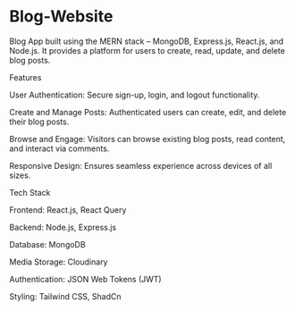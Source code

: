 # Blog-Website
Blog App built using the MERN stack – MongoDB, Express.js, React.js, and Node.js. It provides a platform for users to create, read, update, and delete blog posts.

Features

User Authentication: Secure sign-up, login, and logout functionality.

Create and Manage Posts: Authenticated users can create, edit, and delete their blog posts.

Browse and Engage: Visitors can browse existing blog posts, read content, and interact via comments.

Responsive Design: Ensures seamless experience across devices of all sizes.


Tech Stack

Frontend: React.js, React Query

Backend: Node.js, Express.js

Database: MongoDB

Media Storage: Cloudinary

Authentication: JSON Web Tokens (JWT)

Styling: Tailwind CSS, ShadCn
